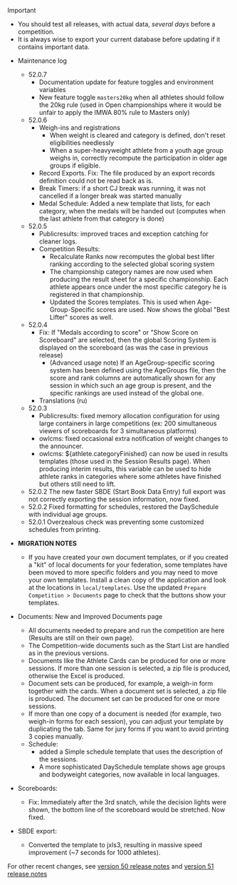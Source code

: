 > [!IMPORTANT]
>
> - You should test all releases, with actual data, *several days* before a competition.
> - It is always wise to export your current database before updating if it contains important data.

- Maintenance log

  - 52.0.7
    - Documentation update for feature toggles and environment variables
    - New feature toggle `masters20kg` when all athletes should follow the 20kg rule (used in Open championships where it would be unfair to apply the IMWA 80% rule to Masters only)
  - 52.0.6
    - Weigh-ins and registrations
      - When weight is cleared and category is defined, don't reset eligibilities needlessly
      - When a super-heavyweight athlete from a youth age group weighs in, correctly recompute the participation in older age groups if eligible.
    - Record Exports. Fix: The file produced by an export records definition could not be read back as is.
    - Break Timers:  if a short CJ break was running, it was not cancelled if a longer break was started manually
    - Medal Schedule: Added a new template that lists, for each category, when the medals will be handed out (computes when the last athlete from that category is done)
  - 52.0.5 
    - Publicresults: improved traces and exception catching for cleaner logs.
    - Competition Results: 
      - Recalculate Ranks now recomputes the global best lifter ranking according to the selected global scoring system
      - The championship category names are now used when producing the result sheet for a specific championship. Each athlete appears once under the most specific category he is registered in that championship.
      - Updated the Scores templates. This is used when Age-Group-Specific scores are used. Now shows the global "Best Lifter" scores as well.
  - 52.0.4 
    - Fix: If "Medals according to score" or "Show Score on Scoreboard" are selected, then the global Scoring System is displayed on the scoreboard (as was the case in previous release)
      - (Advanced usage note) If an AgeGroup-specific scoring system has been defined using the AgeGroups file, then the score and rank columns are automatically shown for any session in which such an age group is present, and the specific rankings are used instead of the global one.
    - Translations (ru)
  - 52.0.3 
    - Publicresults: fixed memory allocation configuration for using large containers in large competitions (ex: 200 simultaneous viewers of scoreboards for 3 simultaneous platforms)
    - owlcms: fixed occasional extra notification of weight changes to the announcer.
    - owlcms: ${athlete.categoryFinished} can now be used in results templates (those used in the Session Results page). When producing interim results, this variable can be used to hide athlete ranks in categories where some athletes have finished but others still need to lift.
  - 52.0.2 The new faster SBDE (Start Book Data Entry) full export was not correctly exporting the session information, now fixed.
  - 52.0.2 Fixed formatting for schedules, restored the DaySchedule with individual age groups.
  - 52.0.1 Overzealous check was preventing some customized schedules from printing.
- **MIGRATION NOTES**
  - If you have created your own document templates, or if you created a "kit" of local documents for your federation, some templates have been moved to more specific folders and you may need to move your own templates.  Install a clean copy of the application and look at the locations in `local/templates`.  Use the updated `Prepare Competition > Documents` page to check that the buttons show your templates.
- Documents: New and Improved Documents page
  - All documents needed to prepare and run the competition are here (Results are still on their own page).
  - The Competition-wide documents such as the Start List are handled as in the previous versions.
  - Documents like the Athlete Cards can be produced for one or more sessions.  If more than one session is selected, a zip file is produced, otherwise the Excel is produced.
  - Document sets can be produced, for example, a weigh-in form together with the cards.  When a document set is selected, a zip file is produced. The document set can be produced for one or more sessions.
  - If more than one copy of a document is needed (for example, two weigh-in forms for each session), you can adjust your template by duplicating the tab.  Same for jury forms if you want to avoid printing 3 copies manually.
  - Schedule: 
    - added a Simple schedule template that uses the description of the sessions. 
    - A more sophisticated DaySchedule template shows age groups and bodyweight categories, now available in local languages.
- Scoreboards:
  - Fix: Immediately after the 3rd snatch, while the decision lights were shown, the bottom line of the scoreboard would be stretched. Now fixed.
- SBDE export:
  - Converted the template to jxls3, resulting in massive speed improvement (~7 seconds for 1000 athletes).



For other recent changes, see [version 50 release notes](https://github.com/owlcms/owlcms4/releases/tag/50.0.0) and [version 51 release notes](https://github.com/owlcms/owlcms4/releases/tag/51.0.0-rc02)
